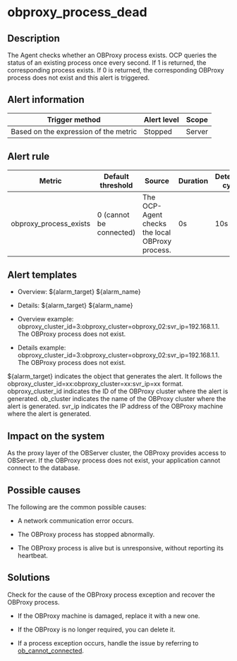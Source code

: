 obproxy_process_dead 
=========================================



Description 
--------------------------------

The Agent checks whether an OBProxy process exists. OCP queries the status of an existing process once every second. If 1 is returned, the corresponding process exists. If 0 is returned, the corresponding OBProxy process does not exist and this alert is triggered.

Alert information 
--------------------------------------



|            Trigger method             | Alert level | Scope  |
|---------------------------------------|-------------|--------|
| Based on the expression of the metric | Stopped     | Server |



Alert rule 
-------------------------------



|         Metric         |    Default threshold    |                     Source                      | Duration | Detection cycle | Elimination cycle |
|------------------------|-------------------------|-------------------------------------------------|----------|-----------------|-------------------|
| obproxy_process_exists | 0 (cannot be connected) | The OCP-Agent checks the local OBProxy process. | 0s       | 10s             | 5 min             |



Alert templates 
------------------------------------

* Overview: ${alarm_target} ${alarm_name}

  

* Details: ${alarm_target} ${alarm_name}

  

* Overview example: obproxy_cluster_id=3:obproxy_cluster=obproxy_02:svr_ip=192.168.1.1. The OBProxy process does not exist.

  

* Details example: obproxy_cluster_id=3:obproxy_cluster=obproxy_02:svr_ip=192.168.1.1. The OBProxy process does not exist.

  




${alarm_target} indicates the object that generates the alert. It follows the obproxy_cluster_id=xx:obproxy_cluster=xx:svr_ip=xx format. obproxy_cluster_id indicates the ID of the OBProxy cluster where the alert is generated. ob_cluster indicates the name of the OBProxy cluster where the alert is generated. svr_ip indicates the IP address of the OBProxy machine where the alert is generated.

Impact on the system 
-----------------------------------------

As the proxy layer of the OBServer cluster, the OBProxy provides access to OBServer. If the OBProxy process does not exist, your application cannot connect to the database.

Possible causes 
------------------------------------

The following are the common possible causes:

* A network communication error occurs.

  

* The OBProxy process has stopped abnormally.

  

* The OBProxy process is alive but is unresponsive, without reporting its heartbeat.

  




Solutions 
------------------------------

Check for the cause of the OBProxy process exception and recover the OBProxy process. 

* If the OBProxy machine is damaged, replace it with a new one.

  

* If the OBProxy is no longer required, you can delete it.

  

* If a process exception occurs, handle the issue by referring to [ob_cannot_connected](../2.ob-alert/1.ob_cannot_connected-observer-cannot-be-connected.md).

  



